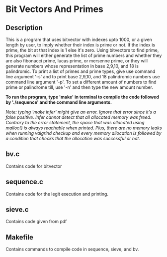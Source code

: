 # Bit Vectors And Primes

## Description

This is a program that uses bitvector with indexes upto 1000, or a given length by user, to imply whether their index is prime or not. If the index is prime, the bit at that index is 1 else it's zero. Using bitvectors to find prime, this program will either generate the list of prime numbers and whether they are also fibonacci prime, lucas prime, or mersenne prime, or they will generate numbers whose representation in base 2,9,10, and 18 is palindromic. To print a list of primes and prime types, give use command line argument '-s' and to print base 2,9,10, and 18 palindromic numbers use command line argument '-p'. To set a different amount of numbers to find prime or palindrome till, use '-n' and then type the new amount number.

**To run the program, type 'make' in terminal to compile the code followed by './sequence' and the command line arguments.**

*Note: typing 'make infer' might give an error. Ignore that error since it's a false positive. Infer cannot detect that all allocated memory was freed. Contrary to the error statement, the space that was allocated using malloc() is always reachable when printed. Plus, there are no memory leaks when running valgrind checkup and every memory allocation is followed by a condition that checks that the allocation was successful or not.*

## bv.c

Contains code for bitvector

## sequence.c

Contains code for the legit execution and printing.

## sieve.c

Contains code given from pdf

## Makefile

Contains commands to compile code in sequence, sieve, and bv.